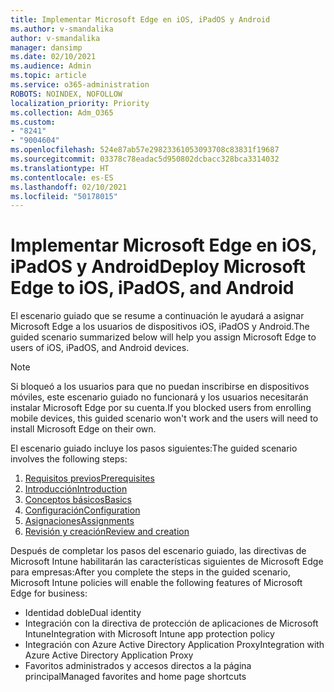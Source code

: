 ```yaml
---
title: Implementar Microsoft Edge en iOS, iPadOS y Android
ms.author: v-smandalika
author: v-smandalika
manager: dansimp
ms.date: 02/10/2021
ms.audience: Admin
ms.topic: article
ms.service: o365-administration
ROBOTS: NOINDEX, NOFOLLOW
localization_priority: Priority
ms.collection: Adm_O365
ms.custom:
- "8241"
- "9004604"
ms.openlocfilehash: 524e87ab57e29823361053093708c83831f19687
ms.sourcegitcommit: 03378c78eadac5d950802dcbacc328bca3314032
ms.translationtype: HT
ms.contentlocale: es-ES
ms.lasthandoff: 02/10/2021
ms.locfileid: "50178015"
---
```

# <a name="deploy-microsoft-edge-to-ios-ipados-and-android"></a><span data-ttu-id="65567-102">Implementar Microsoft Edge en iOS, iPadOS y Android</span><span class="sxs-lookup"><span data-stu-id="65567-102">Deploy Microsoft Edge to iOS, iPadOS, and Android</span></span>

<span data-ttu-id="65567-103">El escenario guiado que se resume a continuación le ayudará a asignar Microsoft Edge a los usuarios de dispositivos iOS, iPadOS y Android.</span><span class="sxs-lookup"><span data-stu-id="65567-103">The guided scenario summarized below will help you assign Microsoft Edge to users of iOS, iPadOS, and Android devices.</span></span>

> [!NOTE]
> <span data-ttu-id="65567-104">Si bloqueó a los usuarios para que no puedan inscribirse en dispositivos móviles, este escenario guiado no funcionará y los usuarios necesitarán instalar Microsoft Edge por su cuenta.</span><span class="sxs-lookup"><span data-stu-id="65567-104">If you blocked users from enrolling mobile devices, this guided scenario won't work and the users will need to install Microsoft Edge on their own.</span></span>

<span data-ttu-id="65567-105">El escenario guiado incluye los pasos siguientes:</span><span class="sxs-lookup"><span data-stu-id="65567-105">The guided scenario involves the following steps:</span></span>

1. [<span data-ttu-id="65567-106">Requisitos previos</span><span class="sxs-lookup"><span data-stu-id="65567-106">Prerequisites</span></span>](https://docs.microsoft.com/mem/intune/fundamentals/guided-scenarios-edge#prerequisites)
2. [<span data-ttu-id="65567-107">Introducción</span><span class="sxs-lookup"><span data-stu-id="65567-107">Introduction</span></span>](https://docs.microsoft.com/mem/intune/fundamentals/guided-scenarios-edge#step-1---introduction)
3. [<span data-ttu-id="65567-108">Conceptos básicos</span><span class="sxs-lookup"><span data-stu-id="65567-108">Basics</span></span>](https://docs.microsoft.com/mem/intune/fundamentals/guided-scenarios-edge#step-2---basics)
4. [<span data-ttu-id="65567-109">Configuración</span><span class="sxs-lookup"><span data-stu-id="65567-109">Configuration</span></span>](https://docs.microsoft.com/mem/intune/fundamentals/guided-scenarios-edge#step-3---configuration)
5. [<span data-ttu-id="65567-110">Asignaciones</span><span class="sxs-lookup"><span data-stu-id="65567-110">Assignments</span></span>](https://docs.microsoft.com/mem/intune/fundamentals/guided-scenarios-edge#step-4---assignments)
6. [<span data-ttu-id="65567-111">Revisión y creación</span><span class="sxs-lookup"><span data-stu-id="65567-111">Review and creation</span></span>](https://docs.microsoft.com/mem/intune/fundamentals/guided-scenarios-edge#step-5---review--create)

<span data-ttu-id="65567-112">Después de completar los pasos del escenario guiado, las directivas de Microsoft Intune habilitarán las características siguientes de Microsoft Edge para empresas:</span><span class="sxs-lookup"><span data-stu-id="65567-112">After you complete the steps in the guided scenario, Microsoft Intune policies will enable the following features of Microsoft Edge for business:</span></span>

- <span data-ttu-id="65567-113">Identidad doble</span><span class="sxs-lookup"><span data-stu-id="65567-113">Dual identity</span></span>
- <span data-ttu-id="65567-114">Integración con la directiva de protección de aplicaciones de Microsoft Intune</span><span class="sxs-lookup"><span data-stu-id="65567-114">Integration with Microsoft Intune app protection policy</span></span>
- <span data-ttu-id="65567-115">Integración con Azure Active Directory Application Proxy</span><span class="sxs-lookup"><span data-stu-id="65567-115">Integration with Azure Active Directory Application Proxy</span></span>
- <span data-ttu-id="65567-116">Favoritos administrados y accesos directos a la página principal</span><span class="sxs-lookup"><span data-stu-id="65567-116">Managed favorites and home page shortcuts</span></span>
